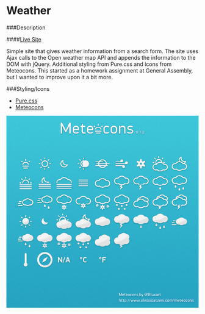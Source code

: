 # Weather

###Description

####[Live Site](http://jsnbrs.github.io/Weather/)

Simple site that gives weather information from a search form.  The site uses Ajax calls to the Open weather map API and appends the information to the DOM with jQuery.  Additional styling from Pure.css and icons from Meteocons.  This started as a homework assignment at General Assembly, but I wanted to improve upon it a bit more.

###Styling/Icons
- [Pure.css](http://www.purecss.io)
- [Meteocons](http://www.alessioatzeni.com/meteocons/)

![](img/meteocons-preview.jpg)